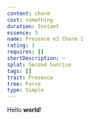 ```yaml
---
content: charm
cost: something
duration: Instant
essence: 3
name: Presence e3 Charm 1
rating: 3
requires: []
shortDescription: ~
splat: Second Sunrise
tags: []
trait: Presence
tree: Force
type: Simple
---
```


Hello **world**!
